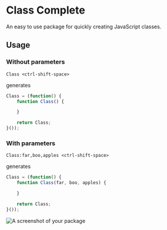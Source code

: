 # Class Complete

An easy to use package for quickly creating JavaScript classes.

## Usage

### Without parameters
```
Class <ctrl-shift-space>
```
generates
```javascript
Class = (function() {
    function Class() {

    }

    return Class;
}());
```

### With parameters
```
Class:far,boo,apples <ctrl-shift-space>
```
generates
```javascript
Class = (function() {
    function Class(far, boo, apples) {

    }

    return Class;
}());
```

![A screenshot of your package](http://i.imgur.com/cQCvAAz.png)
